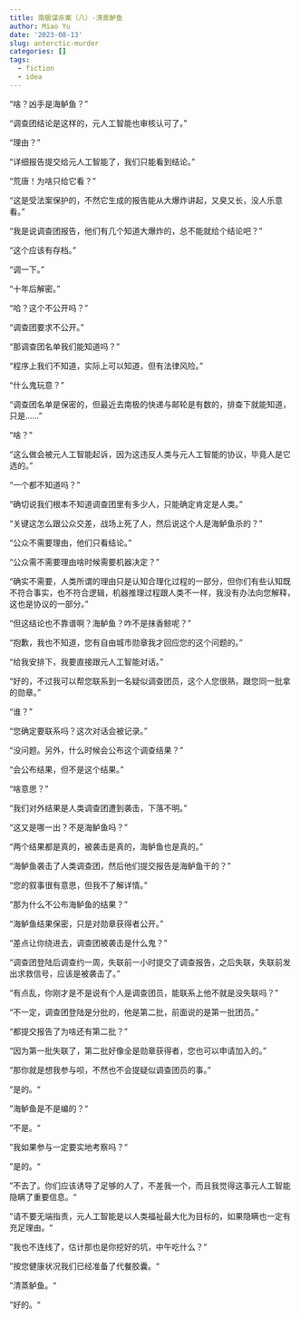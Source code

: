 ```yaml
---
title: 南极谋杀案（八）-清蒸鲈鱼
author: Miao Yu
date: '2023-08-13'
slug: anterctic-murder
categories: []
tags:
  - fiction
  - idea
---
```


“啥？凶手是海鲈鱼？”

“调查团结论是这样的，元人工智能也审核认可了。”

“理由？”

“详细报告提交给元人工智能了，我们只能看到结论。”

“荒唐！为啥只给它看？”

“这是受法案保护的，不然它生成的报告能从大爆炸讲起，又臭又长，没人乐意看。”

“我是说调查团报告，他们有几个知道大爆炸的，总不能就给个结论吧？”

“这个应该有存档。”

“调一下。”

“十年后解密。”

“哈？这个不公开吗？”

“调查团要求不公开。”

“那调查团名单我们能知道吗？”

“程序上我们不知道，实际上可以知道，但有法律风险。”

“什么鬼玩意？”

“调查团名单是保密的，但最近去南极的快递与邮轮是有数的，排查下就能知道，只是……”

“啥？”

“这么做会被元人工智能起诉，因为这违反人类与元人工智能的协议，毕竟人是它选的。”

“一个都不知道吗？”

“确切说我们根本不知道调查团里有多少人，只能确定肯定是人类。”

“关键这怎么跟公众交差，战场上死了人，然后说这个人是海鲈鱼杀的？”

“公众不需要理由，他们只看结论。”

“公众需不需要理由啥时候需要机器决定？”

“确实不需要，人类所谓的理由只是认知合理化过程的一部分，但你们有些认知既不符合事实，也不符合逻辑，机器推理过程跟人类不一样，我没有办法向您解释，这也是协议的一部分。”

“但这结论也不靠谱啊？海鲈鱼？咋不是抹香鲸呢？”

“抱歉，我也不知道，您有自由城市勋章我才回应您的这个问题的。”

“给我安排下，我要直接跟元人工智能对话。”

“好的，不过我可以帮您联系到一名疑似调查团员，这个人您很熟，跟您同一批拿的勋章。”

“谁？”

“您确定要联系吗？这次对话会被记录。”

“没问题。另外，什么时候会公布这个调查结果？”

“会公布结果，但不是这个结果。”

“啥意思？”

“我们对外结果是人类调查团遭到袭击，下落不明。”

“这又是哪一出？不是海鲈鱼吗？”

“两个结果都是真的，被袭击是真的，海鲈鱼也是真的。”

“海鲈鱼袭击了人类调查团，然后他们提交报告是海鲈鱼干的？”

“您的叙事很有意思，但我不了解详情。”

“那为什么不公布海鲈鱼的结果？”

“海鲈鱼结果保密，只是对勋章获得者公开。”

“差点让你绕进去，调查团被袭击是什么鬼？”

“调查团登陆后调查约一周，失联前一小时提交了调查报告，之后失联，失联前发出求救信号，应该是被袭击了。”

“有点乱，你刚才是不是说有个人是调查团员，能联系上他不就是没失联吗？”

“不一定，调查团登陆是分批的，他是第二批，前面说的是第一批团员。”

“都提交报告了为啥还有第二批？”

“因为第一批失联了，第二批好像全是勋章获得者，您也可以申请加入的。”

“那你就是想我参与呗，不然也不会提疑似调查团员的事。”

“是的。“

”海鲈鱼是不是编的？“

”不是。“

”我如果参与一定要实地考察吗？“

”是的。“

”不去了。你们应该诱导了足够的人了，不差我一个，而且我觉得这事元人工智能隐瞒了重要信息。“

”请不要无端指责，元人工智能是以人类福祉最大化为目标的，如果隐瞒也一定有充足理由。“

”我也不连线了，估计那也是你挖好的坑，中午吃什么？“

”按您健康状况我们已经准备了代餐胶囊。“

”清蒸鲈鱼。“

”好的。“

